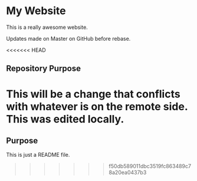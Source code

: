 # My Website

This is a really awesome website.

Updates made on Master on GitHub before rebase.

<<<<<<< HEAD
## Repository Purpose

This will be a change that conflicts
with whatever is on the remote side.
This was edited locally.
=======
## Purpose

This is just a README file.
>>>>>>> f50db589011dbc3519fc863489c78a20ea0437b3
